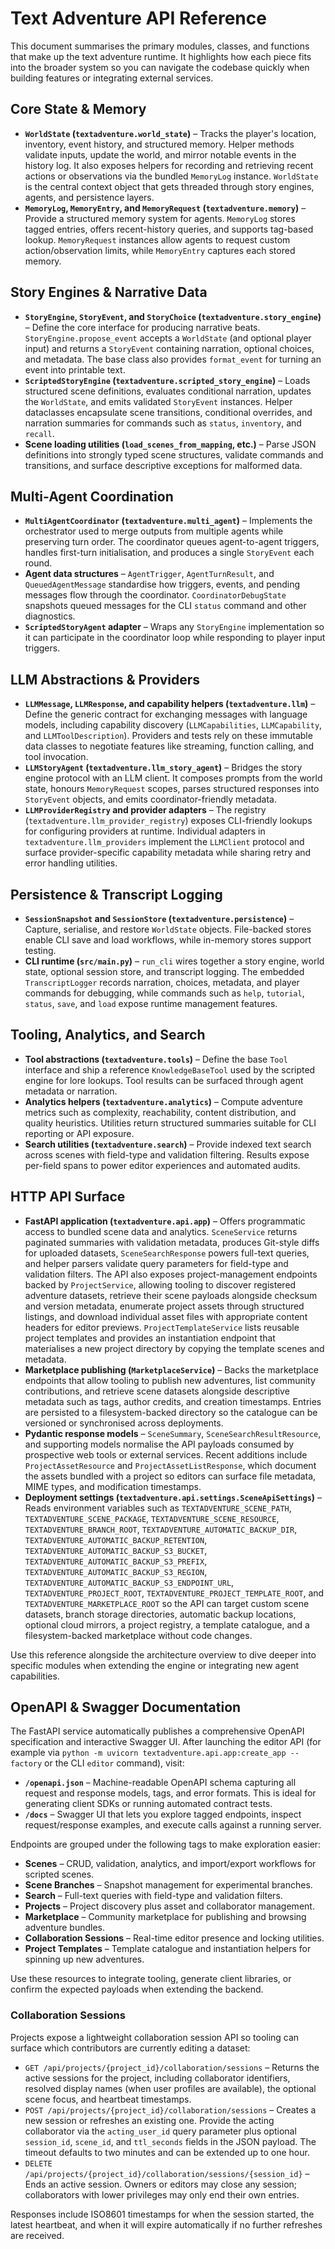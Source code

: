 # Text Adventure API Reference

This document summarises the primary modules, classes, and functions that make up the
text adventure runtime. It highlights how each piece fits into the broader system so
you can navigate the codebase quickly when building features or integrating external
services.

## Core State & Memory
- **`WorldState` (`textadventure.world_state`)** – Tracks the player's location,
  inventory, event history, and structured memory. Helper methods validate inputs,
  update the world, and mirror notable events in the history log. It also exposes
  helpers for recording and retrieving recent actions or observations via the
  bundled `MemoryLog` instance. `WorldState` is the central context object that gets
  threaded through story engines, agents, and persistence layers.
- **`MemoryLog`, `MemoryEntry`, and `MemoryRequest` (`textadventure.memory`)** –
  Provide a structured memory system for agents. `MemoryLog` stores tagged entries,
  offers recent-history queries, and supports tag-based lookup. `MemoryRequest`
  instances allow agents to request custom action/observation limits, while
  `MemoryEntry` captures each stored memory.

## Story Engines & Narrative Data
- **`StoryEngine`, `StoryEvent`, and `StoryChoice` (`textadventure.story_engine`)** –
  Define the core interface for producing narrative beats. `StoryEngine.propose_event`
  accepts a `WorldState` (and optional player input) and returns a `StoryEvent`
  containing narration, optional choices, and metadata. The base class also provides
  `format_event` for turning an event into printable text.
- **`ScriptedStoryEngine` (`textadventure.scripted_story_engine`)** – Loads structured
  scene definitions, evaluates conditional narration, updates the `WorldState`, and
  emits validated `StoryEvent` instances. Helper dataclasses encapsulate scene
  transitions, conditional overrides, and narration summaries for commands such as
  `status`, `inventory`, and `recall`.
- **Scene loading utilities (`load_scenes_from_mapping`, etc.)** – Parse JSON
  definitions into strongly typed scene structures, validate commands and transitions,
  and surface descriptive exceptions for malformed data.

## Multi-Agent Coordination
- **`MultiAgentCoordinator` (`textadventure.multi_agent`)** – Implements the
  orchestrator used to merge outputs from multiple agents while preserving turn order.
  The coordinator queues agent-to-agent triggers, handles first-turn initialisation,
  and produces a single `StoryEvent` each round.
- **Agent data structures** – `AgentTrigger`, `AgentTurnResult`, and
  `QueuedAgentMessage` standardise how triggers, events, and pending messages flow
  through the coordinator. `CoordinatorDebugState` snapshots queued messages for the
  CLI `status` command and other diagnostics.
- **`ScriptedStoryAgent` adapter** – Wraps any `StoryEngine` implementation so it can
  participate in the coordinator loop while responding to player input triggers.

## LLM Abstractions & Providers
- **`LLMMessage`, `LLMResponse`, and capability helpers (`textadventure.llm`)** –
  Define the generic contract for exchanging messages with language models,
  including capability discovery (`LLMCapabilities`, `LLMCapability`, and
  `LLMToolDescription`). Providers and tests rely on these immutable data classes to
  negotiate features like streaming, function calling, and tool invocation.
- **`LLMStoryAgent` (`textadventure.llm_story_agent`)** – Bridges the story engine
  protocol with an LLM client. It composes prompts from the world state, honours
  `MemoryRequest` scopes, parses structured responses into `StoryEvent` objects, and
  emits coordinator-friendly metadata.
- **`LLMProviderRegistry` and provider adapters** – The registry (`textadventure.llm_provider_registry`)
  exposes CLI-friendly lookups for configuring providers at runtime. Individual
  adapters in `textadventure.llm_providers` implement the `LLMClient` protocol and
  surface provider-specific capability metadata while sharing retry and error
  handling utilities.

## Persistence & Transcript Logging
- **`SessionSnapshot` and `SessionStore` (`textadventure.persistence`)** – Capture,
  serialise, and restore `WorldState` objects. File-backed stores enable CLI save and
  load workflows, while in-memory stores support testing.
- **CLI runtime (`src/main.py`)** – `run_cli` wires together a story engine,
  world state, optional session store, and transcript logging. The embedded
  `TranscriptLogger` records narration, choices, metadata, and player commands for
  debugging, while commands such as `help`, `tutorial`, `status`, `save`, and `load`
  expose runtime management features.

## Tooling, Analytics, and Search
- **Tool abstractions (`textadventure.tools`)** – Define the base `Tool` interface
  and ship a reference `KnowledgeBaseTool` used by the scripted engine for lore
  lookups. Tool results can be surfaced through agent metadata or narration.
- **Analytics helpers (`textadventure.analytics`)** – Compute adventure metrics such
  as complexity, reachability, content distribution, and quality heuristics.
  Utilities return structured summaries suitable for CLI reporting or API exposure.
- **Search utilities (`textadventure.search`)** – Provide indexed text search across
  scenes with field-type and validation filtering. Results expose per-field spans to
  power editor experiences and automated audits.

## HTTP API Surface
- **FastAPI application (`textadventure.api.app`)** – Offers programmatic access to
  bundled scene data and analytics. `SceneService` returns paginated summaries with
  validation metadata, produces Git-style diffs for uploaded datasets, `SceneSearchResponse`
  powers full-text queries, and helper parsers validate query parameters for
  field-type and validation filters. The API also exposes project-management
  endpoints backed by `ProjectService`, allowing tooling to discover registered
  adventure datasets, retrieve their scene payloads alongside checksum and
  version metadata, enumerate project assets through structured listings, and
  download individual asset files with appropriate content headers for editor
  previews.
  `ProjectTemplateService` lists reusable project templates and provides an
  instantiation endpoint that materialises a new project directory by copying the
  template scenes and metadata.
- **Marketplace publishing (`MarketplaceService`)** – Backs the marketplace endpoints
  that allow tooling to publish new adventures, list community contributions, and
  retrieve scene datasets alongside descriptive metadata such as tags, author
  credits, and creation timestamps. Entries are persisted to a filesystem-backed
  directory so the catalogue can be versioned or synchronised across deployments.
- **Pydantic response models** – `SceneSummary`, `SceneSearchResultResource`, and
  supporting models normalise the API payloads consumed by prospective web tools or
  external services. Recent additions include `ProjectAssetResource` and
  `ProjectAssetListResponse`, which document the assets bundled with a project so
  editors can surface file metadata, MIME types, and modification timestamps.
- **Deployment settings (`textadventure.api.settings.SceneApiSettings`)** – Reads
  environment variables such as `TEXTADVENTURE_SCENE_PATH`,
  `TEXTADVENTURE_SCENE_PACKAGE`, `TEXTADVENTURE_SCENE_RESOURCE`,
  `TEXTADVENTURE_BRANCH_ROOT`, `TEXTADVENTURE_AUTOMATIC_BACKUP_DIR`,
  `TEXTADVENTURE_AUTOMATIC_BACKUP_RETENTION`, `TEXTADVENTURE_AUTOMATIC_BACKUP_S3_BUCKET`,
  `TEXTADVENTURE_AUTOMATIC_BACKUP_S3_PREFIX`, `TEXTADVENTURE_AUTOMATIC_BACKUP_S3_REGION`,
  `TEXTADVENTURE_AUTOMATIC_BACKUP_S3_ENDPOINT_URL`, `TEXTADVENTURE_PROJECT_ROOT`,
  `TEXTADVENTURE_PROJECT_TEMPLATE_ROOT`, and `TEXTADVENTURE_MARKETPLACE_ROOT` so the
  API can target custom scene datasets, branch storage directories, automatic backup
  locations, optional cloud mirrors, a project registry, a template catalogue, and a
  filesystem-backed marketplace without code changes.

Use this reference alongside the architecture overview to dive deeper into specific
modules when extending the engine or integrating new agent capabilities.

## OpenAPI & Swagger Documentation

The FastAPI service automatically publishes a comprehensive OpenAPI specification and
interactive Swagger UI. After launching the editor API (for example via
`python -m uvicorn textadventure.api.app:create_app --factory` or the CLI `editor`
command), visit:

- **`/openapi.json`** – Machine-readable OpenAPI schema capturing all request and
  response models, tags, and error formats. This is ideal for generating client
  SDKs or running automated contract tests.
- **`/docs`** – Swagger UI that lets you explore tagged endpoints, inspect
  request/response examples, and execute calls against a running server.

Endpoints are grouped under the following tags to make exploration easier:

- **Scenes** – CRUD, validation, analytics, and import/export workflows for scripted
  scenes.
- **Scene Branches** – Snapshot management for experimental branches.
- **Search** – Full-text queries with field-type and validation filters.
- **Projects** – Project discovery plus asset and collaborator management.
- **Marketplace** – Community marketplace for publishing and browsing adventure bundles.
- **Collaboration Sessions** – Real-time editor presence and locking utilities.
- **Project Templates** – Template catalogue and instantiation helpers for spinning
  up new adventures.

Use these resources to integrate tooling, generate client libraries, or confirm the
expected payloads when extending the backend.

### Collaboration Sessions

Projects expose a lightweight collaboration session API so tooling can surface which
contributors are currently editing a dataset:

- `GET /api/projects/{project_id}/collaboration/sessions` – Returns the active
  sessions for the project, including collaborator identifiers, resolved display
  names (when user profiles are available), the optional scene focus, and heartbeat
  timestamps.
- `POST /api/projects/{project_id}/collaboration/sessions` – Creates a new session
  or refreshes an existing one. Provide the acting collaborator via the
  `acting_user_id` query parameter plus optional `session_id`, `scene_id`, and
  `ttl_seconds` fields in the JSON payload. The timeout defaults to two minutes and
  can be extended up to one hour.
- `DELETE /api/projects/{project_id}/collaboration/sessions/{session_id}` – Ends an
  active session. Owners or editors may close any session; collaborators with lower
  privileges may only end their own entries.

Responses include ISO8601 timestamps for when the session started, the latest
heartbeat, and when it will expire automatically if no further refreshes are
received.
